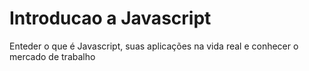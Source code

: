 # Introducao a Javascript
 Enteder o que é Javascript, suas aplicações na vida real e conhecer o mercado de trabalho
